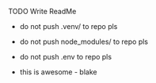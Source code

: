 TODO Write ReadMe
- do not push .venv/ to repo pls
- do not push node_modules/ to repo pls
- do not push .env to repo pls


- this is awesome - blake